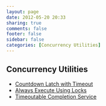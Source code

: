```yaml
---
layout: page
date: 2012-05-20 20:33
sharing: true
comments: false
footer: false
sidebar: false
categories: [Concurrency Utilities]
---
```


## Concurrency Utilities

* [Countdown Latch with Timeout](/documentation/concurrency/latch)
* [Always Execute Using Locks](/documentation/concurrency/latch)
* [Timeoutable Completion Service](/documentation/concurrency/latch)



